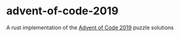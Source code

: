 # advent-of-code-2019

A rust implementation of the [Advent of Code 2019](https://adventofcode.com/2019) puzzle solutions
